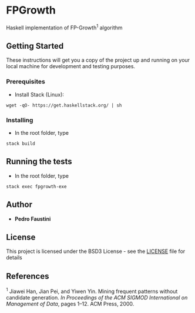 # FPGrowth

Haskell implementation of FP-Growth<sup>1</sup> algorithm

## Getting Started

These instructions will get you a copy of the project up and running on your local machine for development and testing purposes.

### Prerequisites

* Install Stack (Linux):

```
wget -qO- https://get.haskellstack.org/ | sh
```

### Installing

* In the root folder, type

```
stack build
```


## Running the tests

* In the root folder, type

```
stack exec fpgrowth-exe
```


## Author

* **Pedro Faustini**


## License

This project is licensed under the BSD3 License - see the [LICENSE](LICENSE) file for details

## References

<sup>1</sup> Jiawei Han, Jian Pei, and Yiwen Yin. Mining frequent patterns without candidate generation. *In Proceedings of the ACM SIGMOD International on Management of Data*, pages 1–12. ACM Press, 2000.